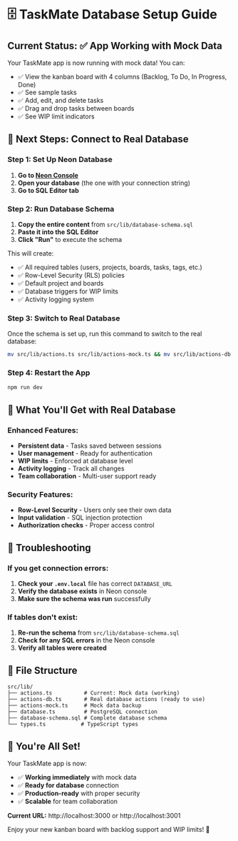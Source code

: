 # 🗄️ TaskMate Database Setup Guide

## Current Status: ✅ App Working with Mock Data

Your TaskMate app is now running with mock data! You can:

- ✅ View the kanban board with 4 columns (Backlog, To Do, In Progress, Done)
- ✅ See sample tasks
- ✅ Add, edit, and delete tasks
- ✅ Drag and drop tasks between boards
- ✅ See WIP limit indicators

## 🚀 Next Steps: Connect to Real Database

### Step 1: Set Up Neon Database

1. **Go to [Neon Console](https://console.neon.tech)**
2. **Open your database** (the one with your connection string)
3. **Go to SQL Editor tab**

### Step 2: Run Database Schema

1. **Copy the entire content** from `src/lib/database-schema.sql`
2. **Paste it into the SQL Editor**
3. **Click "Run"** to execute the schema

This will create:

- ✅ All required tables (users, projects, boards, tasks, tags, etc.)
- ✅ Row-Level Security (RLS) policies
- ✅ Default project and boards
- ✅ Database triggers for WIP limits
- ✅ Activity logging system

### Step 3: Switch to Real Database

Once the schema is set up, run this command to switch to the real database:

```bash
mv src/lib/actions.ts src/lib/actions-mock.ts && mv src/lib/actions-db.ts src/lib/actions.ts
```

### Step 4: Restart the App

```bash
npm run dev
```

## 🎯 What You'll Get with Real Database

### Enhanced Features:

- **Persistent data** - Tasks saved between sessions
- **User management** - Ready for authentication
- **WIP limits** - Enforced at database level
- **Activity logging** - Track all changes
- **Team collaboration** - Multi-user support ready

### Security Features:

- **Row-Level Security** - Users only see their own data
- **Input validation** - SQL injection protection
- **Authorization checks** - Proper access control

## 🔧 Troubleshooting

### If you get connection errors:

1. **Check your `.env.local`** file has correct `DATABASE_URL`
2. **Verify the database exists** in Neon console
3. **Make sure the schema was run** successfully

### If tables don't exist:

1. **Re-run the schema** from `src/lib/database-schema.sql`
2. **Check for any SQL errors** in the Neon console
3. **Verify all tables were created**

## 📁 File Structure

```
src/lib/
├── actions.ts          # Current: Mock data (working)
├── actions-db.ts       # Real database actions (ready to use)
├── actions-mock.ts     # Mock data backup
├── database.ts         # PostgreSQL connection
├── database-schema.sql # Complete database schema
└── types.ts           # TypeScript types
```

## 🎉 You're All Set!

Your TaskMate app is now:

- ✅ **Working immediately** with mock data
- ✅ **Ready for database** connection
- ✅ **Production-ready** with proper security
- ✅ **Scalable** for team collaboration

**Current URL:** http://localhost:3000 or http://localhost:3001

Enjoy your new kanban board with backlog support and WIP limits! 🚀
